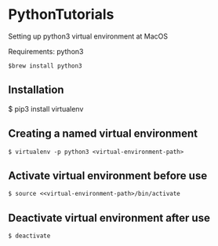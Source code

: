 # PythonTutorials

Setting up python3 virtual environment at MacOS

Requirements: 
python3 

```
$brew install python3

```
## Installation

$ pip3 install virtualenv

## Creating a named virtual environment
```
$ virtualenv -p python3 <virtual-environment-path>
```
## Activate virtual environment before use

```
$ source <<virtual-environment-path>/bin/activate
```
## Deactivate virtual environment after use

```
$ deactivate
```




